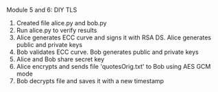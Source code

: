 Module 5 and 6: DIY TLS

1) Created file alice.py and bob.py
2) Run alice.py to verify results
3) Alice generates ECC curve and signs it with RSA DS. Alice generates public and private keys
4) Bob validates ECC curve. Bob generates public and private keys
5) Alice and Bob share secret key
6) Alice encrypts and sends file 'quotesOrig.txt' to Bob using AES GCM mode
7) Bob decrypts file and saves it with a new timestamp